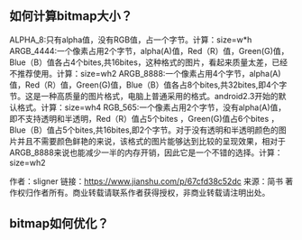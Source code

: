 ## 如何计算bitmap大小？
ALPHA_8:只有alpha值，没有RGB值，占一个字节。计算：size=w*h
ARGB_4444:一个像素占用2个字节，alpha(A)值，Red（R）值，Green(G)值，Blue（B）值各占4个bites,共16bites，这种格式的图片，看起来质量太差，已经不推荐使用。计算：size=wh2
ARGB_8888:一个像素占用4个字节，alpha(A)值，Red（R）值，Green(G)值，Blue（B）值各占8个bites,共32bites,即4个字节。这是一种高质量的图片格式，电脑上普通采用的格式。android2.3开始的默认格式。计算：size=wh4
RGB_565:一个像素占用2个字节，没有alpha(A)值，即不支持透明和半透明，Red（R）值占5个bites ，Green(G)值占6个bites ，Blue（B）值占5个bites,共16bites,即2个字节。对于没有透明和半透明颜色的图片并且不需要颜色鲜艳的来说，该格式的图片能够达到比较的呈现效果，相对于ARGB_8888来说也能减少一半的内存开销，因此它是一个不错的选择。计算：size=wh2

作者：sligner
链接：https://www.jianshu.com/p/67cfd38c52dc
来源：简书
著作权归作者所有。商业转载请联系作者获得授权，非商业转载请注明出处。
## bitmap如何优化？
